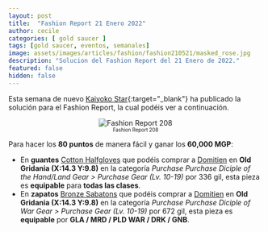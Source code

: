 ```yaml
---
layout: post
title:  "Fashion Report 21 Enero 2022"
author: cecile
categories: [ gold saucer ]
tags: [gold saucer, eventos, semanales]
image: assets/images/articles/fashion/fashion210521/masked_rose.jpg
description: "Solucion del Fashion Report del 21 Enero de 2022."
featured: false
hidden: false
---
```


Esta semana de nuevo [Kaiyoko Star](https://twitter.com/kaiyokostar){:target="_blank"} ha publicado la solución para el Fashion Report, la cual podéis ver a continuación.

<p align="center"><img src="{{ site.baseurl }}/assets/images/articles/fashion/fashion220121/freport_208.jpg" alt="Fashion Report 208">
<br/>
<sub><sup>Fashion Report 208</sup></sub></p>


Para hacer los **80 puntos** de manera fácil y ganar los **60,000 MGP**:

- En **guantes** <a href="https://eu.finalfantasyxiv.com/lodestone/playguide/db/item/43823c803ff/" class="eorzeadb_link" target="_blank">Cotton Halfgloves</a> que podéis comprar a <a href="https://eu.finalfantasyxiv.com/lodestone/playguide/db/shop/5c0bdbdc542/?item=791b438d0fe&type=gil" class="eorzeadb_link" target="_blank">Domitien</a> en **Old Gridania (X:14.3 Y:9.8)** en la categoría *Purchase Purchase Diciple of the Hand/Land Gear > Purchase Gear (Lv. 10-19)* por 336 gil, esta pieza es <b>equipable</b> para <b>todas las clases</b>.
- En **zapatos** <a href="https://eu.finalfantasyxiv.com/lodestone/playguide/db/item/eda9833fcae/" class="eorzeadb_link" target="_blank">Bronze Sabatons</a> que podéis comprar a <a href="https://eu.finalfantasyxiv.com/lodestone/playguide/db/shop/5c0bdbdc542/?item=791b438d0fe&type=gil" class="eorzeadb_link" target="_blank">Domitien</a> en **Old Gridania (X:14.3 Y:9.8)** en la categoría *Purchase Purchase Diciple of War Gear > Purchase Gear (Lv. 10-19)* por 672 gil, esta pieza es <b>equipable</b> por <b>GLA / MRD / PLD WAR / DRK / GNB</b>.